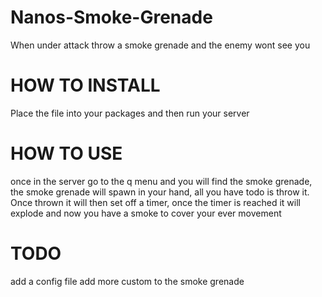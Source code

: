 # Nanos-Smoke-Grenade
When under attack throw a smoke grenade and the enemy wont see you 


# HOW TO INSTALL 
Place the file into your packages and then run your server 

# HOW TO USE 
once in the server go to the q menu and you will find the 
smoke grenade,
the smoke grenade will spawn in  your hand, all you have todo is throw it.
Once thrown it will then set off a timer, once the timer is reached it will explode and 
now you have a smoke to cover your ever movement 

# TODO 
add a config file 
add more custom to the smoke grenade
